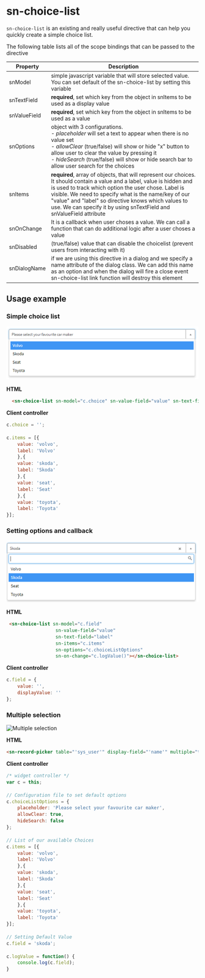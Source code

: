 # sn-choice-list
`sn-choice-list` is an existing and really useful directive that can help you quickly create a simple choice list.

The following table lists all of the scope bindings that can be passed to the directive

| Property      | Description                                                                                                     |
|---------------|-----------------------------------------------------------------------------------------------------------------|
| snModel         | simple javascript variable that will store selected value. You can set default of the sn-choice-list by setting this variable |
| snTextField         | ****required****, set which key from the object in snItems to be used as a display value                                                                         |
| snValueField  | ****required****, set which key from the object in snItems to be used as a value                                                                       |
| snOptions    | object with 3 configurations. <br />- *placeholder* will set a text to appear when there is no value set <br />- *allowClear* (true/false) will show or hide "x" button to allow user to clear the value by pressing it <br />- *hideSearch* (true/false) will show or hide search bar to allow user search for the choices             |
| snItems  | ****required****, array of objects, that will represent our choices. It should contain a value and a label, value is hidden and is used to track which option the user chose. Label is visible. We need to specify what is the name/key of our "value" and "label" so directive knows which values to use. We can specify it by using snTextField and snValueField attribute                                           |
| snOnChange    | It is a callback when user choses a value. We can call a function that can do additional logic after a user choses a value                                             |
| snDisabled  | (true/false) value that can disable the choicelist (prevent users from interacting with it)                                                          |
| snDialogName  | if we are using this directive in a dialog and we specify a name attribute of the dialog class. We can add this name as an option and when the dialog will fire a close event sn-choice-list link function will destroy this element


## Usage example

### Simple choice list
![simple user picker](screen1.png)

**HTML**
```html
  <sn-choice-list sn-model="c.choice" sn-value-field="value" sn-text-field="label" sn-items="c.items"></sn-choice-list>
```
**Client controller**
```javascript
c.choice = '';

c.items = [{
	value: 'volvo',
	label: 'Volvo'
	},{
	value: 'skoda',
	label: 'Skoda'
	},{
	value: 'seat',
	label: 'Seat'
	},{
	value: 'toyota',
	label: 'Toyota'
}];
```

### Setting options and callback
![display additional fields](screen2.png)

**HTML**
```html
 <sn-choice-list sn-model="c.field" 
                  sn-value-field="value" 
                  sn-text-field="label"
                  sn-items="c.items"
                  sn-options="c.choiceListOptions"
                  sn-on-change="c.logValue()"></sn-choice-list>
```
**Client controller**
```javascript
c.field = {
    value: '',
    displayValue: ''
};
```

### Multiple selection
![Multiple selection](2021-10-16-01-11-40.png)

**HTML**
```html
<sn-record-picker table="'sys_user'" display-field="'name'" multiple="true" field="c.field"></sn-record-picker>

```
**Client controller**
```javascript
/* widget controller */
var c = this;

// Configuration file to set default options
c.choiceListOptions = {
	placeholder: 'Please select your favourite car maker',
	allowClear: true,
	hideSearch: false
};

// List of our available Choices
c.items = [{
	value: 'volvo',
	label: 'Volvo'
	},{
	value: 'skoda',
	label: 'Skoda'
	},{
	value: 'seat',
	label: 'Seat'
	},{
	value: 'toyota',
	label: 'Toyota'
}];

// Setting Default Value
c.field = 'skoda';

c.logValue = function() {
	console.log(c.field);
}
```